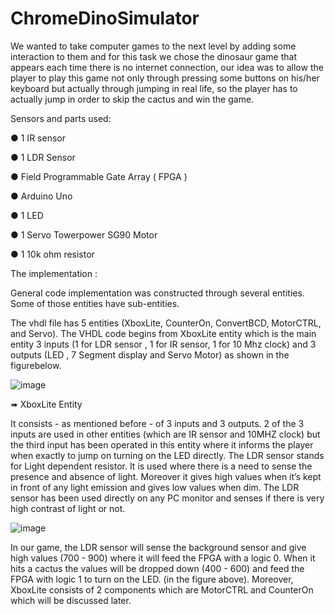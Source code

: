 # ChromeDinoSimulator
We wanted to take computer games to the next level by adding some interaction to them and for this task we chose the dinosaur game that appears each time there is no internet connection, our idea was to allow the player to play this game not only through pressing some buttons on his/her keyboard but actually through jumping in real life, so the player has to actually jump in order to skip the cactus and win the game.

Sensors and parts used:

●	1 IR sensor

●	1 LDR Sensor

●	Field Programmable Gate Array ( FPGA )

●	Arduino Uno

●	1 LED

●	1 Servo Towerpower SG90 Motor 

●	1 10k ohm resistor


The implementation :

  General code implementation was constructed through several entities. Some of those entities have sub-entities.
  
  The vhdl file has 5 entities (XboxLite, CounterOn, ConvertBCD, MotorCTRL, and Servo). The VHDL code begins from XboxLite
  entity which is the main entity 3 inputs (1 for LDR sensor , 1 for IR sensor, 1 for 10 Mhz clock) and 3 outputs (LED , 7 Segment display and Servo Motor) as shown in the figurebelow.

  ![image](https://user-images.githubusercontent.com/68373114/149662533-8aef5ba8-768a-4335-bce0-23e226398049.png)
  
➠	XboxLite Entity

  It consists - as mentioned before - of 3 inputs and 3 outputs. 2 of the 3 inputs are used in other entities (which are IR sensor  and 10MHZ clock) but the third input has been operated in this entity where it informs the player when exactly to jump on turning on the LED directly. The LDR sensor stands for Light dependent resistor. It is used where there is a need to sense the presence and absence of light. Moreover it gives high values when it’s kept in front of any light emission and gives low values when dim. The LDR sensor has been used directly on any PC monitor and senses if there is very high contrast of light or not. 

 ![image](https://user-images.githubusercontent.com/68373114/149662591-74a34750-bf91-42b7-9076-af5bff20ca47.png)

In our game, the LDR sensor will sense the background sensor and give high values (700 - 900) where it will feed the FPGA with a logic 0. When it hits a cactus the values will be dropped down (400 - 600) and feed the FPGA with logic 1 to turn on the LED. (in the figure above).
Moreover, XboxLite consists of 2 components which are MotorCTRL and CounterOn which will be discussed later. 

 
 


  

